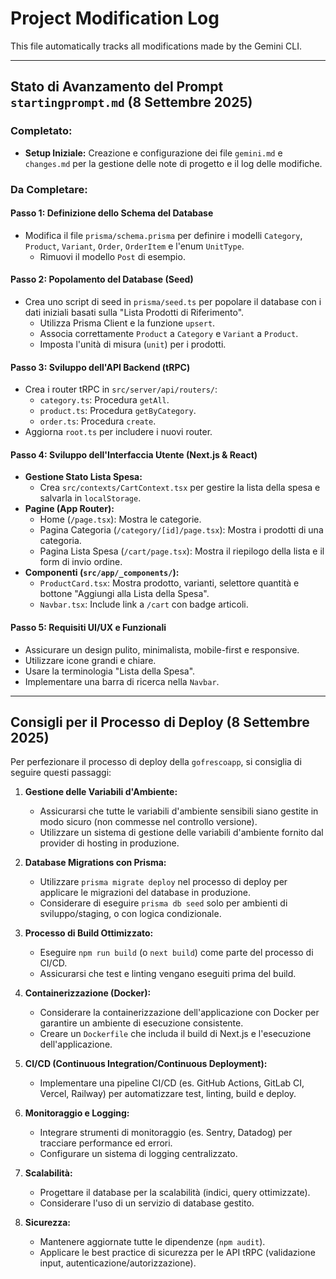 # Project Modification Log

This file automatically tracks all modifications made by the Gemini CLI.

---

## Stato di Avanzamento del Prompt `startingprompt.md` (8 Settembre 2025)

### Completato:
- **Setup Iniziale:** Creazione e configurazione dei file `gemini.md` e `changes.md` per la gestione delle note di progetto e il log delle modifiche.

### Da Completare:

#### Passo 1: Definizione dello Schema del Database
- Modifica il file `prisma/schema.prisma` per definire i modelli `Category`, `Product`, `Variant`, `Order`, `OrderItem` e l'enum `UnitType`.
  - Rimuovi il modello `Post` di esempio.

#### Passo 2: Popolamento del Database (Seed)
- Crea uno script di seed in `prisma/seed.ts` per popolare il database con i dati iniziali basati sulla "Lista Prodotti di Riferimento".
  - Utilizza Prisma Client e la funzione `upsert`.
  - Associa correttamente `Product` a `Category` e `Variant` a `Product`.
  - Imposta l'unità di misura (`unit`) per i prodotti.

#### Passo 3: Sviluppo dell'API Backend (tRPC)
- Crea i router tRPC in `src/server/api/routers/`:
  - `category.ts`: Procedura `getAll`.
  - `product.ts`: Procedura `getByCategory`.
  - `order.ts`: Procedura `create`.
- Aggiorna `root.ts` per includere i nuovi router.

#### Passo 4: Sviluppo dell'Interfaccia Utente (Next.js & React)
- **Gestione Stato Lista Spesa:**
  - Crea `src/contexts/CartContext.tsx` per gestire la lista della spesa e salvarla in `localStorage`.
- **Pagine (App Router):**
  - Home (`/page.tsx`): Mostra le categorie.
  - Pagina Categoria (`/category/[id]/page.tsx`): Mostra i prodotti di una categoria.
  - Pagina Lista Spesa (`/cart/page.tsx`): Mostra il riepilogo della lista e il form di invio ordine.
- **Componenti (`src/app/_components/`):**
  - `ProductCard.tsx`: Mostra prodotto, varianti, selettore quantità e bottone "Aggiungi alla Lista della Spesa".
  - `Navbar.tsx`: Include link a `/cart` con badge articoli.

#### Passo 5: Requisiti UI/UX e Funzionali
- Assicurare un design pulito, minimalista, mobile-first e responsive.
- Utilizzare icone grandi e chiare.
- Usare la terminologia "Lista della Spesa".
- Implementare una barra di ricerca nella `Navbar`.

---

## Consigli per il Processo di Deploy (8 Settembre 2025)

Per perfezionare il processo di deploy della `gofrescoapp`, si consiglia di seguire questi passaggi:

1.  **Gestione delle Variabili d'Ambiente:**
    *   Assicurarsi che tutte le variabili d'ambiente sensibili siano gestite in modo sicuro (non commesse nel controllo versione).
    *   Utilizzare un sistema di gestione delle variabili d'ambiente fornito dal provider di hosting in produzione.

2.  **Database Migrations con Prisma:**
    *   Utilizzare `prisma migrate deploy` nel processo di deploy per applicare le migrazioni del database in produzione.
    *   Considerare di eseguire `prisma db seed` solo per ambienti di sviluppo/staging, o con logica condizionale.

3.  **Processo di Build Ottimizzato:**
    *   Eseguire `npm run build` (o `next build`) come parte del processo di CI/CD.
    *   Assicurarsi che test e linting vengano eseguiti prima del build.

4.  **Containerizzazione (Docker):**
    *   Considerare la containerizzazione dell'applicazione con Docker per garantire un ambiente di esecuzione consistente.
    *   Creare un `Dockerfile` che includa il build di Next.js e l'esecuzione dell'applicazione.

5.  **CI/CD (Continuous Integration/Continuous Deployment):**
    *   Implementare una pipeline CI/CD (es. GitHub Actions, GitLab CI, Vercel, Railway) per automatizzare test, linting, build e deploy.

6.  **Monitoraggio e Logging:**
    *   Integrare strumenti di monitoraggio (es. Sentry, Datadog) per tracciare performance ed errori.
    *   Configurare un sistema di logging centralizzato.

7.  **Scalabilità:**
    *   Progettare il database per la scalabilità (indici, query ottimizzate).
    *   Considerare l'uso di un servizio di database gestito.

8.  **Sicurezza:**
    *   Mantenere aggiornate tutte le dipendenze (`npm audit`).
    *   Applicare le best practice di sicurezza per le API tRPC (validazione input, autenticazione/autorizzazione).
